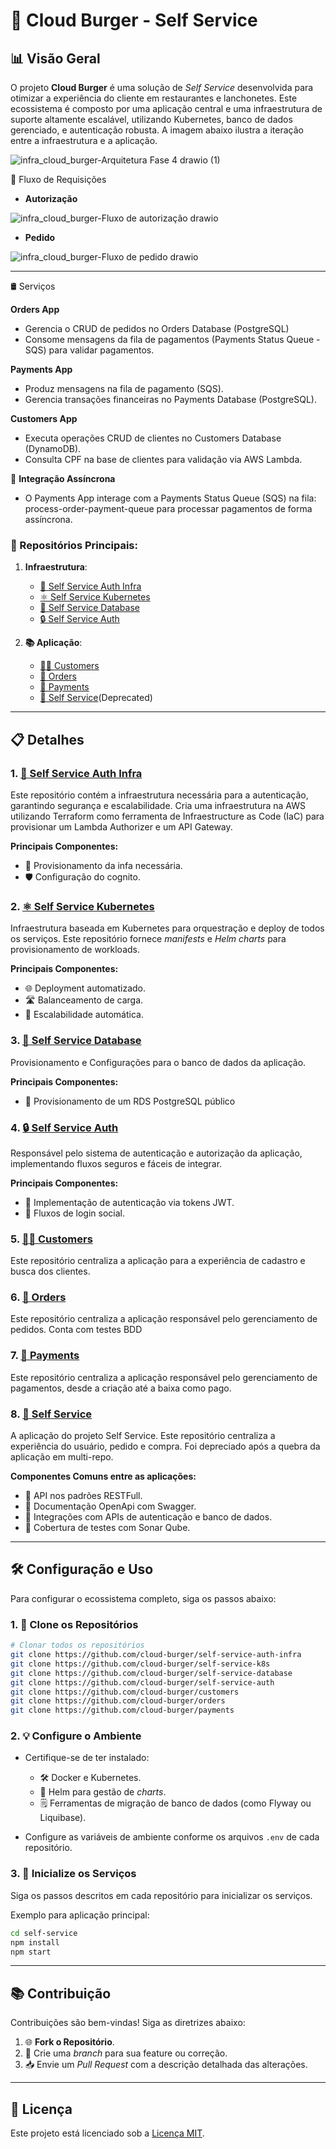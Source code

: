 # 🍔 Cloud Burger - Self Service

## 📊 Visão Geral
O projeto **Cloud Burger** é uma solução de *Self Service* desenvolvida para otimizar a experiência do cliente em restaurantes e lanchonetes. Este ecossistema é composto por uma aplicação central e uma infraestrutura de suporte altamente escalável, utilizando Kubernetes, banco de dados gerenciado, e autenticação robusta. A imagem abaixo ilustra a iteração entre a infraestrutura e a aplicação.

![infra_cloud_burger-Arquitetura Fase 4 drawio (1)](https://github.com/user-attachments/assets/84f04a7d-e3d3-4939-bd18-212ce15747a4)


🔀 Fluxo de Requisições

- **Autorização**

![infra_cloud_burger-Fluxo de autorização drawio](https://github.com/user-attachments/assets/b6bb5d71-a690-427a-bb74-fe8587952b79)

- **Pedido**

![infra_cloud_burger-Fluxo de pedido drawio](https://github.com/user-attachments/assets/8d5cae6e-f593-4472-9d8d-b41543f04c2a)

---
🛢️ Serviços

**Orders App**
- Gerencia o CRUD de pedidos no Orders Database (PostgreSQL)
- Consome mensagens da fila de pagamentos (Payments Status Queue - SQS) para validar pagamentos.

**Payments App**
- Produz mensagens na fila de pagamento (SQS).
- Gerencia transações financeiras no Payments Database (PostgreSQL).

**Customers App**
- Executa operações CRUD de clientes no Customers Database (DynamoDB).
- Consulta CPF na base de clientes para validação via AWS Lambda.


🔁 **Integração Assíncrona**
- O Payments App interage com a Payments Status Queue (SQS) na fila: process-order-payment-queue para processar pagamentos de forma assíncrona.

### 📄 Repositórios Principais:

1. **Infraestrutura**:
   - [🔑 Self Service Auth Infra](https://github.com/cloud-burger/self-service-auth-infra)
   - [⚛️ Self Service Kubernetes](https://github.com/cloud-burger/self-service-k8s)
   - [📁 Self Service Database](https://github.com/cloud-burger/self-service-database)
   - [🔒 Self Service Auth](https://github.com/cloud-burger/self-service-auth)

2. **📚 Aplicação**:
   - [🙋🏼 Customers](https://github.com/cloud-burger/customers)
   - [🧾 Orders](https://github.com/cloud-burger/orders)
   - [💸 Payments](https://github.com/cloud-burger/payments)
   - [🍔 Self Service](https://github.com/cloud-burger/self-service)(Deprecated)

---

## 📋 Detalhes

### 1. [🔑 Self Service Auth Infra](https://github.com/cloud-burger/self-service-auth-infra)
Este repositório contém a infraestrutura necessária para a autenticação, garantindo segurança e escalabilidade. Cria uma infraestrutura na AWS utilizando Terraform como ferramenta de Infraestructure as Code (IaC) para provisionar um Lambda Authorizer e um API Gateway.

**Principais Componentes:**
- 🔧 Provisionamento da infa necessária.
- 🛡️ Configuração do cognito.

### 2. [⚛️ Self Service Kubernetes](https://github.com/cloud-burger/self-service-k8s)
Infraestrutura baseada em Kubernetes para orquestração e deploy de todos os serviços. Este repositório fornece *manifests* e *Helm charts* para provisionamento de workloads.

**Principais Componentes:**
- 🌐 Deployment automatizado.
- 🛣️ Balanceamento de carga.
- 🌆 Escalabilidade automática.

### 3. [📁 Self Service Database](https://github.com/cloud-burger/self-service-database)
Provisionamento e Configurações para o banco de dados da aplicação.

**Principais Componentes:**
- 🔧 Provisionamento de um RDS PostgreSQL público

### 4. [🔒 Self Service Auth](https://github.com/cloud-burger/self-service-auth)
Responsável pelo sistema de autenticação e autorização da aplicação, implementando fluxos seguros e fáceis de integrar.

**Principais Componentes:**
- 🔑 Implementação de autenticação via tokens JWT.
- 📢 Fluxos de login social.

### 5. [🙋🏼 Customers](https://github.com/cloud-burger/customers)
Este repositório centraliza a aplicação para a experiência de cadastro e busca dos clientes.

### 6. [🧾 Orders](https://github.com/cloud-burger/orders)
Este repositório centraliza a aplicação responsável pelo gerenciamento de pedidos. Conta com testes BDD

### 7. [💸 Payments](https://github.com/cloud-burger/payments)
Este repositório centraliza a aplicação responsável pelo gerenciamento de pagamentos, desde a criação até a baixa como pago.

### 8. [🍔 Self Service](https://github.com/cloud-burger/self-service)
A aplicação do projeto Self Service. Este repositório centraliza a experiência do usuário, pedido e compra. Foi depreciado após a quebra da aplicação em multi-repo.

**Componentes Comuns entre as aplicações:**
- 📲  API nos padrões RESTFull.
- 📲  Documentação OpenApi com Swagger.
- 📡 Integrações com APIs de autenticação e banco de dados.
- 🧪 Cobertura de testes com Sonar Qube.

---

## 🛠️ Configuração e Uso
Para configurar o ecossistema completo, siga os passos abaixo:

### 1. 📓 Clone os Repositórios
```bash
# Clonar todos os repositórios
git clone https://github.com/cloud-burger/self-service-auth-infra
git clone https://github.com/cloud-burger/self-service-k8s
git clone https://github.com/cloud-burger/self-service-database
git clone https://github.com/cloud-burger/self-service-auth
git clone https://github.com/cloud-burger/customers
git clone https://github.com/cloud-burger/orders
git clone https://github.com/cloud-burger/payments
```

### 2. 💡 Configure o Ambiente
- Certifique-se de ter instalado:
  - 🛠️ Docker e Kubernetes.
  - 🌱 Helm para gestão de *charts*.
  - 🗒️ Ferramentas de migração de banco de dados (como Flyway ou Liquibase).

- Configure as variáveis de ambiente conforme os arquivos `.env` de cada repositório.

### 3. 🔄 Inicialize os Serviços
Siga os passos descritos em cada repositório para inicializar os serviços.

Exemplo para aplicação principal:
```bash
cd self-service
npm install
npm start
```

---

## 📚 Contribuição
Contribuições são bem-vindas! Siga as diretrizes abaixo:

1. 🌐 **Fork o Repositório**.
2. 🔧 Crie uma *branch* para sua feature ou correção.
3. 📥 Envie um *Pull Request* com a descrição detalhada das alterações.

---

## 📃 Licença
Este projeto está licenciado sob a [Licença MIT](https://opensource.org/licenses/MIT).
